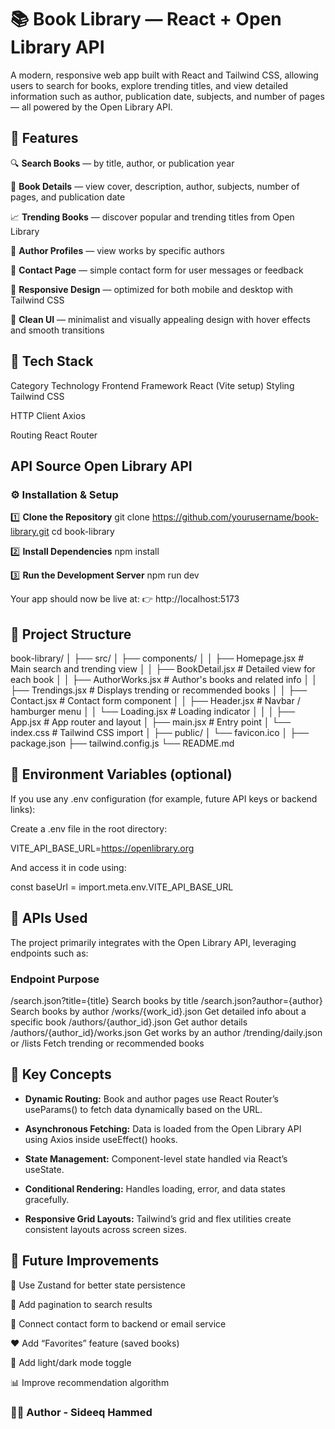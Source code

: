 # 📚 Book Library — React + Open Library API

A modern, responsive web app built with React and Tailwind CSS, allowing users to search for books, explore trending titles, and view detailed information such as author, publication date, subjects, and number of pages — all powered by the Open Library API.

## 🌟 Features

🔍 **Search Books** — by title, author, or publication year

🧠 **Book Details** — view cover, description, author, subjects, number of pages, and publication date

📈 **Trending Books** — discover popular and trending titles from Open Library

📑 **Author Profiles** — view works by specific authors

💬 **Contact Page** — simple contact form for user messages or feedback

📱 **Responsive Design** — optimized for both mobile and desktop with Tailwind CSS

🎨 **Clean UI** — minimalist and visually appealing design with hover effects and smooth transitions


## 🧰 Tech Stack
Category	Technology
Frontend Framework	React
 (Vite setup)
Styling	Tailwind CSS

HTTP Client	Axios

Routing	React Router

## API Source	Open Library API
### ⚙️ Installation & Setup
1️⃣ **Clone the Repository**
git clone https://github.com/yourusername/book-library.git
cd book-library

2️⃣ **Install Dependencies**
npm install

3️⃣ **Run the Development Server**
npm run dev


Your app should now be live at:
👉 http://localhost:5173

## 🧭 Project Structure
book-library/
│
├── src/
│   ├── components/
│   │   ├── Homepage.jsx          # Main search and trending view
│   │   ├── BookDetail.jsx        # Detailed view for each book
│   │   ├── AuthorWorks.jsx       # Author's books and related info
│   │   ├── Trendings.jsx         # Displays trending or recommended books
│   │   ├── Contact.jsx           # Contact form component
│   │   ├── Header.jsx            # Navbar / hamburger menu
│   │   └── Loading.jsx           # Loading indicator
│   │
│   ├── App.jsx                   # App router and layout
│   ├── main.jsx                  # Entry point
│   └── index.css                 # Tailwind CSS import
│
├── public/
│   └── favicon.ico
│
├── package.json
├── tailwind.config.js
└── README.md

## 🔑 Environment Variables (optional)

If you use any .env configuration (for example, future API keys or backend links):

Create a .env file in the root directory:

VITE_API_BASE_URL=https://openlibrary.org


And access it in code using:

const baseUrl = import.meta.env.VITE_API_BASE_URL

## 🧩 APIs Used

The project primarily integrates with the Open Library API, leveraging endpoints such as:

### Endpoint	Purpose
/search.json?title={title}	Search books by title
/search.json?author={author}	Search books by author
/works/{work_id}.json	Get detailed info about a specific book
/authors/{author_id}.json	Get author details
/authors/{author_id}/works.json	Get works by an author
/trending/daily.json or /lists	Fetch trending or recommended books

## 🧠 Key Concepts

- **Dynamic Routing:** Book and author pages use React Router’s useParams() to fetch data dynamically based on the URL.

- **Asynchronous Fetching:** Data is loaded from the Open Library API using Axios inside useEffect() hooks.

- **State Management:** Component-level state handled via React’s useState.

- **Conditional Rendering:** Handles loading, error, and data states gracefully.

- **Responsive Grid Layouts:** Tailwind’s grid and flex utilities create consistent layouts across screen sizes.

	
## 🚀 Future Improvements

🐻 Use Zustand for better state persistence

🧾 Add pagination to search results

💬 Connect contact form to backend or email service

❤️ Add “Favorites” feature (saved books)

🌙 Add light/dark mode toggle

📊 Improve recommendation algorithm

### 👨‍💻 Author - Sideeq Hammed